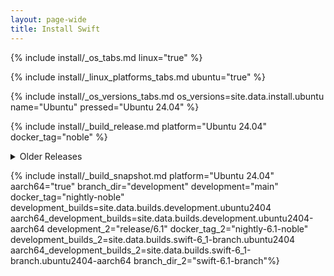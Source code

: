 ```yaml
---
layout: page-wide
title: Install Swift
---
```


{% include install/_os_tabs.md linux="true" %}

{% include install/_linux_platforms_tabs.md ubuntu="true" %}

{% include install/_os_versions_tabs.md os_versions=site.data.install.ubuntu  name="Ubuntu" pressed="Ubuntu 24.04" %}

{% include install/_build_release.md platform="Ubuntu 24.04" docker_tag="noble" %}

<details class="download" style="margin-bottom: 0;">
  <summary>Older Releases</summary>
  {% include install/_older-releases.md platform="Ubuntu 24.04" %}
</details>

{% include install/_build_snapshot.md platform="Ubuntu 24.04"
aarch64="true"
branch_dir="development"
development="main"
docker_tag="nightly-noble"
development_builds=site.data.builds.development.ubuntu2404
aarch64_development_builds=site.data.builds.development.ubuntu2404-aarch64
development_2="release/6.1"
docker_tag_2="nightly-6.1-noble"
development_builds_2=site.data.builds.swift-6_1-branch.ubuntu2404 aarch64_development_builds_2=site.data.builds.swift-6_1-branch.ubuntu2404-aarch64
branch_dir_2="swift-6.1-branch"%}

